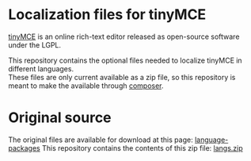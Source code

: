 # Localization files for tinyMCE

[tinyMCE](https://www.tiny.cloud/) is an online rich-text editor released as open-source software under the LGPL.

This repository contains the optional files needed to localize tinyMCE in different languages.  
These files are only current available as a zip file, so this repository is meant to make the available through [composer](https://getcomposer.org/).

# Original source

The original files are available for download at this page: [language-packages](https://www.tiny.cloud/get-tiny/language-packages/)
This repository contains the contents of this zip file: [langs.zip](https://download.tiny.cloud/tinymce/community/languagepacks/5/langs.zip)